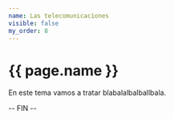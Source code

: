 ```yaml
---
name: Las telecomunicaciones
visible: false
my_order: 8
---
```


# {{ page.name }}

En este tema vamos a tratar blabalalbalballbala.

-- FIN --